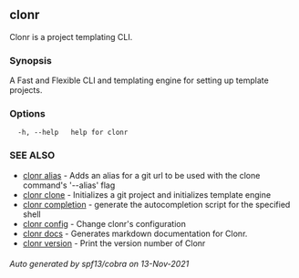 ## clonr

Clonr is a project templating CLI.

### Synopsis

A Fast and Flexible CLI and templating engine for setting up template projects.

### Options

```
  -h, --help   help for clonr
```

### SEE ALSO

* [clonr alias](clonr_alias.md)	 - Adds an alias for a git url to be used with the clone command's '--alias' flag
* [clonr clone](clonr_clone.md)	 - Initializes a git project and initializes template engine
* [clonr completion](clonr_completion.md)	 - generate the autocompletion script for the specified shell
* [clonr config](clonr_config.md)	 - Change clonr's configuration
* [clonr docs](clonr_docs.md)	 - Generates markdown documentation for Clonr.
* [clonr version](clonr_version.md)	 - Print the version number of Clonr

###### Auto generated by spf13/cobra on 13-Nov-2021
